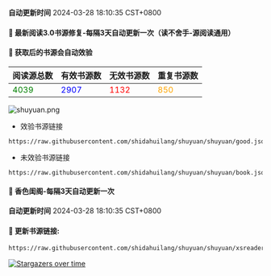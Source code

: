 **自动更新时间** 2024-03-28 18:10:35 CST+0800
#### 🚩 最新阅读3.0书源修复-每隔3天自动更新一次（读不舍手-源阅读通用）
#### 🚩 获取后的书源会自动效验

<!-- 更新位置开始 -->
| 阅读源总数 | 有效书源数 | 无效书源数 | 重复书源数 |
|------------|------------|------------|--------------|
| <span style="color:green;">4039</span> | <span style="color:blue;">2907</span> | <span style="color:red;">1132</span> | <span style="color:orange;">850</span> |
<!-- 更新位置结束 -->
![shuyuan.png](img/shuyuan.png)
- 效验书源链接
```
https://raw.githubusercontent.com/shidahuilang/shuyuan/shuyuan/good.json
```
- 未效验书源链接
```
https://raw.githubusercontent.com/shidahuilang/shuyuan/shuyuan/book.json
```

#### 🚩 香色闺阁-每隔3天自动更新一次

**自动更新时间** 2024-03-28 18:10:35 CST+0800

#### 🚩 更新书源链接:
 
 ``` bash
https://raw.githubusercontent.com/shidahuilang/shuyuan/shuyuan/xsreader/new/resources.txt
 ```

[![Stargazers over time](https://starchart.cc/shidahuilang/shuyuan.svg)](https://starchart.cc/shidahuilang/shuyuan)
